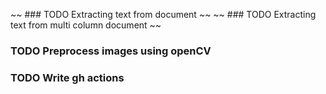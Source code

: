 ~~ ### TODO Extracting text from document ~~
~~ ### TODO Extracting text from multi column document ~~
### TODO Preprocess images using openCV
### TODO Write gh actions
